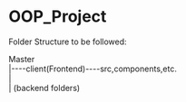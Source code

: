 # OOP_Project

Folder Structure to be followed:

Master
<br>
  |----client(Frontend)----src,components,etc.
  <br>
  |
  <br>
  |
 (backend folders)
